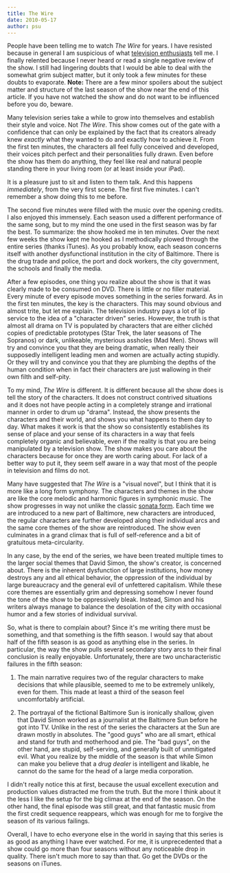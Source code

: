 ```yaml
---
title: The Wire
date: 2010-05-17
author: psu
---
```


People have been telling me to watch <em>The Wire</em> for years. I have resisted because in general I am suspicious of what <a href="http://tleaves.com/2008/10/22/minimum-standards/index.html">television enthusiasts</a> tell me. I finally relented because I never heard or read a single negative review of the show. I still had lingering doubts that I would be able to deal with the somewhat grim subject matter, but it only took a few minutes for these doubts to evaporate.
<b>Note:</b> There are a few minor spoilers about the subject matter and structure of the last season of the show near the end of this article. If you have not watched the show and do not want to be influenced before you do, beware.

Many television series take a while to grow into themselves and establish their style and voice. Not <em>The Wire</em>. This show comes out of the gate with a confidence that can only be explained by the fact that its creators already knew <em>exactly</em> what they wanted to do and exactly how to achieve it. From the first ten minutes, the characters all feel fully conceived and developed, their voices pitch perfect and their personalities fully drawn. Even before the show has them do anything, they feel like real and natural people standing there in your living room (or at least inside your iPad).

It is a pleasure just to sit and listen to them talk. And this happens <em>immediately</em>, from the very first scene. The first five minutes. I can't remember a show doing this to me before.

The second five minutes were filled with the music over the opening credits. I also enjoyed this immensely. Each season used a different performance of the same song, but to my mind the one used in the first season was by far the best. To summarize: the show hooked me in ten minutes.
Over the next few weeks the show kept me hooked as I methodically plowed through the entire series (thanks iTunes). As you probably know, each season concerns itself with another dysfunctional institution in the city of Baltimore. There is the drug trade and police, the port and dock workers, the city government, the schools and finally the media. 

After a few episodes, one thing you realize about the show is that it was clearly made to be consumed on DVD. There is little or no filler material. Every minute of every episode moves something in the series forward. As in the first ten minutes, the key is the characters. This may sound obvious and almost trite, but let me explain. The television industry pays a lot of lip service to the idea of a "character driven" series. However, the truth is that almost all drama on TV is populated by characters that are either clichéd copies of predictable prototypes (Star Trek, the later seasons of The Sopranos) or dark, unlikeable, mysterious assholes (Mad Men). Shows will try and convince you that they are being dramatic, when really their supposedly intelligent leading men and women are actually acting stupidly. Or they will try and convince you that they are plumbing the depths of the human condition when in fact their characters are just wallowing in their own filth and self-pity.

To my mind, <em>The Wire</em> is different. It is different because all the show does is tell the story of the characters. It does not construct contrived situations and it does not have people acting in a completely strange and irrational manner in order to drum up "drama". Instead, the show presents the characters and their world, and shows you what happens to them day to day. What makes it work is that the show so consistently establishes its sense of place and your sense of its characters in a way that feels completely organic and believable, even if the reality is that you are being manipulated by a television show. The show makes you care about the characters because for once they are worth caring about. For lack of a better way to put it, they seem self aware in a way that most of the people in television and films do not.

Many have suggested that <em>The Wire</em> is a "visual novel", but I think that it is more like a long form symphony. The characters and themes in the show are like the core melodic and harmonic figures in symphonic music.  The show progresses in way not unlike the classic <a href="http://en.wikipedia.org/wiki/Sonata_form">sonata form</a>. Each time we are introduced to a new part of Baltimore, new characters are introduced, the regular characters are further developed along their individual arcs and the same core themes of the show are reintroduced. The show even culminates in a grand climax that is full of self-reference and a bit of gratuitous meta-circularity.

In any case, by the end of the series, we have been treated multiple times to the larger social themes that David Simon, the show's creator, is concerned about. There is the inherent dysfunction of large institutions, how money destroys any and all ethical behavior, the oppression of the individual by large bureaucracy and the general evil of unfettered capitalism. While these core themes are essentially grim and depressing somehow I never found the tone of the show to be oppressively bleak. Instead, Simon and his writers always manage to balance the desolation of the city with occasional humor and a few stories of individual survival. 

So, what is there to complain about? Since it's me writing there must be something, and that something is the fifth season. I would say that about half of the fifth season is as good as anything else in the series. In particular, the way the show pulls several secondary story arcs to their final conclusion is really enjoyable. Unfortunately, there are two uncharacteristic failures in the fifth season:

1. The main narrative requires two of the regular characters to make decisions that while plausible, seemed to me to be extremely unlikely, even for them. This made at least a third of the season feel uncomfortably artificial.

2. The portrayal of the fictional Baltimore Sun is ironically shallow, given that David Simon worked as a journalist at the Baltimore Sun before he got into TV. Unlike in the rest of the series the characters at the Sun are drawn mostly in absolutes. The "good guys" who are all smart, ethical and stand for truth and motherhood and pie.  The "bad guys", on the other hand, are stupid, self-serving, and generally built of unmitigated evil. What you realize by the middle of the season is that while Simon can make you believe that a <em>drug dealer</em> is intelligent and likable, he cannot do the same for the head of a large media corporation.

I didn't really notice this at first, because the usual excellent execution and production values distracted me from the truth. But the more I think about it the less I like the setup for the big climax at the end of the season. On the other hand, the final episode was still great, and that fantastic music from the first credit sequence reappears, which was enough for me to forgive the season of its various failings.

Overall, I have to echo everyone else in the world in saying that this series is as good as anything I have ever watched. For me, it is unprecedented that a show could go more than four seasons without any noticeable drop in quality. There isn't much more to say than that. Go get the DVDs or the seasons on iTunes. 

